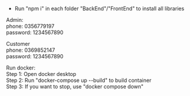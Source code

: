 - Run "npm i" in each folder "BackEnd"/"FrontEnd" to install all libraries  

Admin:  
phone: 0356779197  
password: 1234567890  

Customer  
phone: 0369852147  
password: 1234567890

Run docker:  
Step 1: Open docker desktop  
Step 2: Run "docker-compose up --build" to build container  
Step 3: If you want to stop, use "docker compose down"